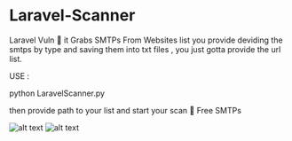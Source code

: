 # Laravel-Scanner

Laravel Vuln 🥇
it Grabs SMTPs From Websites list you provide deviding the smtps by type and saving them into txt files , you just gotta provide the url list.

USE :

python LaravelScanner.py


then provide path to your list and start your scan 🍎 Free SMTPs 

![alt text](https://github.com/hrackedz/Laravel-Scanner/blob/main/laravel.PNG?raw=true)
![alt text](https://github.com/hrackedz/Laravel-Scanner/blob/main/laravel2.PNG?raw=true)

